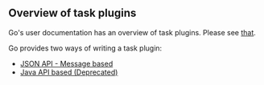 ## Overview of task plugins

Go's user documentation has an overview of task plugins. Please see [that](https://docs.gocd.io/current/extension_points/task_extension.html).

Go provides two ways of writing a task plugin:
* [JSON API - Message based](json_message_based_task_extension.md)
* [Java API based (Deprecated)](writing_go_task_plugins.md)
